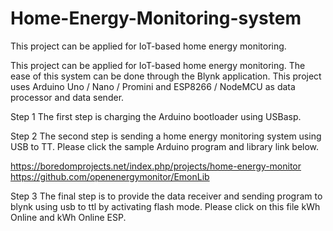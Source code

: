 # Home-Energy-Monitoring-system
This project can be applied for IoT-based home energy monitoring.

This project can be applied for IoT-based home energy monitoring. The ease of this system can be done through the Blynk application. This project uses Arduino Uno / Nano / Promini and ESP8266 / NodeMCU as data processor and data sender.

Step 1 
The first step is charging the Arduino bootloader using USBasp.

Step 2
The second step is sending a home energy monitoring system using USB to TT. Please click the sample Arduino program and library link below.

https://boredomprojects.net/index.php/projects/home-energy-monitor 
https://github.com/openenergymonitor/EmonLib

Step 3
The final step is to provide the data receiver and sending program to blynk using usb to ttl by activating flash mode. Please click on this file kWh Online and kWh Online ESP.



